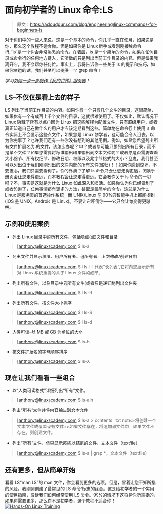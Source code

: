 # 面向初学者的 Linux 命令:LS 

> 原文：<https://acloudguru.com/blog/engineering/linux-commands-for-beginners-ls>

对于你们中的一些人来说，这是一个基本的命令，你几乎一直在使用，如果这是你，那么这个教程不适合你。但是如果你是 Linux 新手或者刚刚接触命令行,“ls”是一个你会非常熟悉的命令。在表层，ls 是一个简单的命令，如果在任何目录或命令行的任何地方键入，它所做的只是列出当前工作目录的内容。但是如果我离开它，我不会帮你任何忙。事实上，我将告诉你一些关于 ls 的提示和技巧，如果你幸运的话，我们甚至可以提供一个 grep 命令！

*学习[如何一步一步制作《我的世界》服务器](https://acloudguru.com/course/creating-your-own-minecraft-server)！*

## LS–不仅仅是看上去的样子

LS 列出了当前工作目录的内容。如果你有一个只有几个文件的目录，这很简单，如果你有一个有成百上千个文件的目录，这就很难使用了。不仅如此，默认情况下 Linux 隐藏了所有以点(.)因为 Linux 把这些解释为配置文件，只有超级用户，或者真正知道自己在做什么的用户才应该定期看到这些。简单地在命令行上使用 ls 命令实际上不会显示这些点文件，如果您是 Linux 初学者，这可能会令人沮丧。以为你完事了？也许我们还有一些你没有想到的其他用例。例如，如果您希望列出所有文件扩展名为.的文件，该怎么办呢？txt？或者您可能只想列出所有目录，而不是单个文件？如果您需要将标准输出结果输出到文本文件呢？或者您是否需要查看大小细节、所有权细节、修改日期、权限以及兆字节格式的大小？见鬼，我们甚至可以列出位于我们刚刚列出的文件内部的所有文件(递归)！！如果你感到惊讶，不要担心，我们只需要看例子。你的外卖？了解 ls 命令只会让您走得更远，阅读手册页会让您走得更远，而本教程会让您走得更远。它会教你关于 ls 命令的一切吗？不，事实是这就是为什么 Linux 如此深入和灵活。如果你认为你已经做到了或者知道了，任何事情都有更多的方法，甚至是最简单的命令。这就是为什么 Linux 是服务器的首选操作系统，而 UNIX/Linux 在 90%的智能手机上都能找到(iOS 是 UNIX，Android 是 Linux)。不要让它吓倒你——它只会让你变得更聪明。

## 示例和使用案例

*   列出 Linux 目录中的所有文件，包括隐藏(点)文件和目录

> [anthony@linuxacademy.com $]ls-a

*   列出文件并显示权限、用户所有者、组所有者、上次修改/创建日期

> [anthony@linuxacademy.com $]l ls-l-l 代表“长列表”,它将向您展示所有对 Linux 系统重要的关于 Linux 文件的细节。

*   列出所有文件，以及目录中的所有文件(或者只是递归地列出文件夹

> [anthony@linuxacademy.com $]l ls-R

*   列出所有文件，按文件大小排序

> [anthony@linuxacademy.com $]l ls-S

> [anthony@linuxacademy.com $]l ls-d

*   人类可读–以 MB 或 GB 为单位的大小

> [anthony@linuxacademy.com $]ls-h

*   按文件扩展名的字母顺序排序

> [anthony@linuxacademy.com $]ls-X

## 现在让我们看看一些组合

*   以“人类可读格式”详细列出“所有”文件。

> [anthony@linuxacademy.com $]ls-alh

*   列出“所有”文件并将内容输出到文本文件

> [anthony@linuxacademy.com $]ls-a > contents . txt note:>将创建一个文本文件或覆盖现有文件>>如果文件存在，将追加到文件中，如果文件不存在，则创建文件。

*   列出“所有”文件，但只显示那些以结尾的文件。文本文件（textfile）

> [anthony@linuxacademy.com $]ls-a | grep *。文本文件（textfile）

## 还有更多，但从简单开始

看看 LS“man LS”的 man 文件，你会看到更多的选项。但是，冒着让您不知所措的风险，我刚刚创建了最常见的 LS 命令/标志的组合。这是给初学者的一个实用的使用指南，告诉我们如何经常使用 LS 命令。99%的情况下这将是你所需要的，如果你需要更多，那么你不是初学者，这个教程不适合你！[![Hands-On Linux Training](img/04e134a98ece57f278b7255f7c75d427.png)](https://linuxacademy.com/search/?categories)